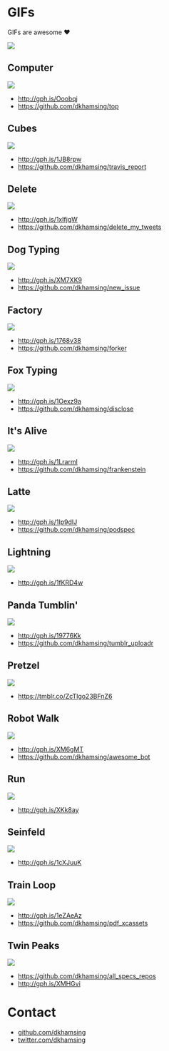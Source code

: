# GIFs

GIFs are awesome :heart:

![](http://i.giphy.com/12UlfHpF05ielO.gif)

## Computer

![](assets/mac-computer.gif)

- http://gph.is/Ooobqj
- https://github.com/dkhamsing/top

## Cubes

![](assets/cubes.gif)

- http://gph.is/1JB8rpw
- https://github.com/dkhamsing/travis_report

## Delete

![](assets/delete.gif)

- http://gph.is/1xIfjgW
- https://github.com/dkhamsing/delete_my_tweets

## Dog Typing

![](assets/dog-typing.gif)

- http://gph.is/XM7XK9
- https://github.com/dkhamsing/new_issue

## Factory

![](assets/factory.gif)

- http://gph.is/1768v38
- https://github.com/dkhamsing/forker

## Fox Typing

![](assets/fox-mulder-typing.gif)

- http://gph.is/1Oexz9a
- https://github.com/dkhamsing/disclose

## It's Alive

![](assets/its-alive.gif)

- http://gph.is/1Lrarml
- https://github.com/dkhamsing/frankenstein

## Latte

![](assets/latte.gif)

- http://gph.is/1Ip9dIJ
- https://github.com/dkhamsing/podspec

## Lightning

![](assets/lightning.gif)

- http://gph.is/1fKRD4w

## Panda Tumblin'

![](assets/panda-tumblin.gif)

- http://gph.is/19776Kk
- https://github.com/dkhamsing/tumblr_uploadr

## Pretzel

![](assets/pretzel.gif)

- https://tmblr.co/ZcTlgo23BFnZ6

## Robot Walk

![](assets/robot-walk.gif)

- http://gph.is/XM6gMT
- https://github.com/dkhamsing/awesome_bot

## Run

![](assets/run.gif)

- http://gph.is/XKk8ay

## Seinfeld

![](assets/seinfeld-computer.gif)

- http://gph.is/1cXJuuK

## Train Loop

![](assets/train-loop.gif)

- http://gph.is/1eZAeAz
- https://github.com/dkhamsing/pdf_xcassets

## Twin Peaks

![](assets/twin-peaks.gif)

- https://github.com/dkhamsing/all_specs_repos
- http://gph.is/XMHGvi

# Contact

- [github.com/dkhamsing](https://github.com/dkhamsing)
- [twitter.com/dkhamsing](https://twitter.com/dkhamsing)
